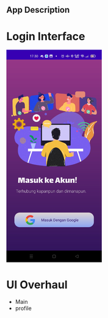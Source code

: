 ## App Description


# Login Interface
<img src="https://github.com/alfarafimaulana/TestCell/blob/master/Foto%20Git/Screenshot_2021-09-29-17-30-36-40_9eaad7d0d1be446f448c1d6044958e42.jpg" width="250">

# UI Overhaul
- Main
- profile
